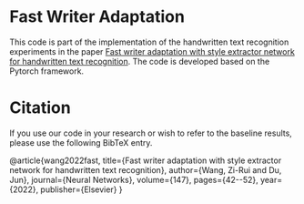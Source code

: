 # Fast Writer Adaptation

This code is part of the implementation of the handwritten text recognition experiments in the paper [Fast writer adaptation with style extractor network for handwritten text recognition](https://sciencedirect.53yu.com/science/article/abs/pii/S0893608021004755). The code is developed based on the Pytorch framework.

# Citation

If you use our code in your research or wish to refer to the baseline results, please use the following BibTeX entry.

@article{wang2022fast,
        title={Fast writer adaptation with style extractor network for handwritten text recognition},
        author={Wang, Zi-Rui and Du, Jun},
        journal={Neural Networks},
        volume={147},
        pages={42--52},
        year={2022}, 
        publisher={Elsevier} 
}
